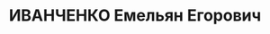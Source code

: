 ---
title: ИВАНЧЕНКО Емельян Егорович
description: 1903 г.р., уроженец с. Александровского, житель с. Ладовскои Балки, русский,
  беспартийный, грамотный, председатель колхоза "Красный май". Арестован 29 августа
  1937 года. Расстрелян.
---